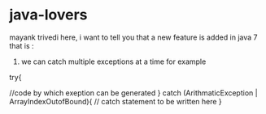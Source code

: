# java-lovers
mayank trivedi here, i want to tell you that a new feature is added in java 7 that is :
1) we can catch multiple exceptions at a time 
for example 


try{ 

//code by which exeption can be generated
}
catch (ArithmaticException | ArrayIndexOutofBound){
// catch statement to be written here 
}
